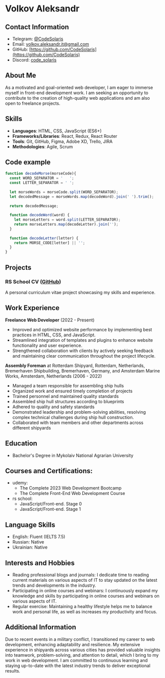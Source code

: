 # Volkov Aleksandr

## Contact Information

- Telegram: [@CodeSolaris](https://t.me/CodeSolaris)
- Email: [volkov.aleksandr.it@gmail.com](mailto:volkov.aleksandr.it@gmail.com)
- GitHub: [https://github.com/CodeSolaris](https://github.com/CodeSolaris)
- Discord: [code_solaris](https://discordapp.com/users/531421038261567488/)


## About Me

As a motivated and goal-oriented web developer, I am eager to immerse myself in front-end development work. I am seeking an opportunity to contribute to the creation of high-quality web applications and am also open to freelance projects.



## Skills

- **Languages**: HTML, CSS, JavaScript (ES6+)
- **Frameworks/Libraries**: React, Redux, React Router
- **Tools**: Git, GitHub, Figma, Adobe XD, Trello, JIRA
- **Methodologies**: Agile, Scrum

## Code example

```js
function decodeMorse(morseCode){
  const WORD_SEPARATOR = '   ';
  const LETTER_SEPARATOR = ' ';
  
  let morseWords = morseCode.split(WORD_SEPARATOR);
  let decodedMessage = morseWords.map(decodeWord).join(' ').trim();
  
  return decodedMessage;
  
  function decodeWord(word) {
    let morseLetters = word.split(LETTER_SEPARATOR);
    return morseLetters.map(decodeLetter).join('');
  }
  
  function decodeLetter(letter) {
    return MORSE_CODE[letter] || '';
  }
}
```

## Projects

### RS School CV ([GitHub](https://github.com/codesolaris/rsschool-cv))
A personal curriculum vitae project showcasing my skills and experience.


## Work Experience

**Freelance Web Developer** (2022 - Present)

- Improved and optimized website performance by implementing best practices in HTML, CSS, and JavaScript.
- Streamlined integration of templates and plugins to enhance website functionality and user experience.
- Strengthened collaboration with clients by actively seeking feedback and maintaining clear communication throughout the project lifecycle.





**Assembly Foreman** at Rotterdam Shipyard, Rotterdam, Netherlands, Bremerhaven Shipbuilding, Bremerhaven, Germany, and Amsterdam Marine Works, Amsterdam, Netherlands (2006 - 2022)
- Managed a team responsible for assembling ship hulls
- Organized work and ensured timely completion of projects
- Trained personnel and maintained quality standards
- Assembled ship hull structures according to blueprints  
- Adhered to quality and safety standards
- Demonstrated leadership and problem-solving abilities, resolving complex technical challenges during ship hull construction.
- Collaborated with team members and other departments across different shipyards




## Education

- Bachelor's Degree in Mykolaiv National Agrarian University

## Courses and Certifications:
- udemy: 
  - The Complete 2023 Web Development Bootcamp
  - The Complete Front-End Web Development Course
- rs school:
  - JavaScript/Front-end. Stage 0
  - JavaScript/Front-end. Stage 1
  
## Language Skills
- English: Fluent (IELTS 7.5)
- Russian: Native
- Ukrainian: Native


## Interests and Hobbies

- Reading professional blogs and journals: I dedicate time to reading current materials on various aspects of IT to stay updated on the latest trends and developments in the industry.
- Participating in online courses and webinars: I continuously expand my knowledge and skills by participating in online courses and webinars on various aspects of IT.
- Regular exercise: Maintaining a healthy lifestyle helps me to balance work and personal life, as well as increases my productivity and focus.


## Additional Information

Due to recent events in a military conflict, I transitioned my career to web development, enhancing adaptability and resilience. My extensive experience in shipyards across various cities has provided valuable insights into teamwork, problem-solving, and attention to detail, which I bring to my work in web development. I am committed to continuous learning and staying up-to-date with the latest industry trends to deliver exceptional results.